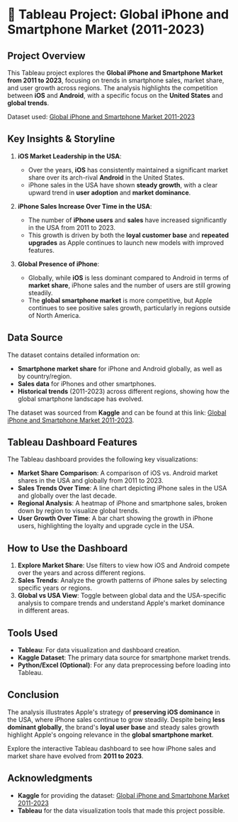 # 📱 Tableau Project: Global iPhone and Smartphone Market (2011-2023)

## Project Overview
This Tableau project explores the **Global iPhone and Smartphone Market from 2011 to 2023**, focusing on trends in smartphone sales, market share, and user growth across regions. The analysis highlights the competition between **iOS** and **Android**, with a specific focus on the **United States** and **global trends**.

Dataset used: [Global iPhone and Smartphone Market 2011-2023](https://www.kaggle.com/datasets/mohamedfahim003/global-iphone-and-smartphone-market-2011-2023)

## Key Insights & Storyline
1. **iOS Market Leadership in the USA**:
   - Over the years, **iOS** has consistently maintained a significant market share over its arch-rival **Android** in the United States.
   - iPhone sales in the USA have shown **steady growth**, with a clear upward trend in **user adoption** and **market dominance**.

2. **iPhone Sales Increase Over Time in the USA**:
   - The number of **iPhone users** and **sales** have increased significantly in the USA from 2011 to 2023.
   - This growth is driven by both the **loyal customer base** and **repeated upgrades** as Apple continues to launch new models with improved features.

3. **Global Presence of iPhone**:
   - Globally, while **iOS** is less dominant compared to Android in terms of **market share**, iPhone sales and the number of users are still growing steadily.
   - The **global smartphone market** is more competitive, but Apple continues to see positive sales growth, particularly in regions outside of North America.

## Data Source
The dataset contains detailed information on:
- **Smartphone market share** for iPhone and Android globally, as well as by country/region.
- **Sales data** for iPhones and other smartphones.
- **Historical trends** (2011-2023) across different regions, showing how the global smartphone landscape has evolved.

The dataset was sourced from **Kaggle** and can be found at this link: [Global iPhone and Smartphone Market 2011-2023](https://www.kaggle.com/datasets/mohamedfahim003/global-iphone-and-smartphone-market-2011-2023).

## Tableau Dashboard Features
The Tableau dashboard provides the following key visualizations:
- **Market Share Comparison**: A comparison of iOS vs. Android market shares in the USA and globally from 2011 to 2023.
- **Sales Trends Over Time**: A line chart depicting iPhone sales in the USA and globally over the last decade.
- **Regional Analysis**: A heatmap of iPhone and smartphone sales, broken down by region to visualize global trends.
- **User Growth Over Time**: A bar chart showing the growth in iPhone users, highlighting the loyalty and upgrade cycle in the USA.

## How to Use the Dashboard
1. **Explore Market Share**: Use filters to view how iOS and Android compete over the years and across different regions.
2. **Sales Trends**: Analyze the growth patterns of iPhone sales by selecting specific years or regions.
3. **Global vs USA View**: Toggle between global data and the USA-specific analysis to compare trends and understand Apple's market dominance in different areas.

## Tools Used
- **Tableau**: For data visualization and dashboard creation.
- **Kaggle Dataset**: The primary data source for smartphone market trends.
- **Python/Excel (Optional)**: For any data preprocessing before loading into Tableau.

## Conclusion
The analysis illustrates Apple's strategy of **preserving iOS dominance** in the USA, where iPhone sales continue to grow steadily. Despite being **less dominant globally**, the brand's **loyal user base** and steady sales growth highlight Apple's ongoing relevance in the **global smartphone market**.

Explore the interactive Tableau dashboard to see how iPhone sales and market share have evolved from **2011 to 2023**.

## Acknowledgments
- **Kaggle** for providing the dataset: [Global iPhone and Smartphone Market 2011-2023](https://www.kaggle.com/datasets/mohamedfahim003/global-iphone-and-smartphone-market-2011-2023)
- **Tableau** for the data visualization tools that made this project possible.

